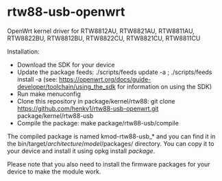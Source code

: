 # rtw88-usb-openwrt
OpenWrt kernel driver for RTW8812AU, RTW8821AU, RTW8811AU, RTW8822BU, RTW8812BU, RTW8822CU, RTW8821CU, RTW8811CU

Installation:
- Download the SDK for your device
- Update the package feeds: ./scripts/feeds update -a ; ./scripts/feeds install -a (see: https://openwrt.org/docs/guide-developer/toolchain/using_the_sdk for information on using the SDK)
- Run make menuconfig
- Clone this repository in package/kernel/rtw88: git clone https://github.com/henkv1/rtw88-usb-openwrt.git package/kernel/rtw88-usb
- Compile the package: make package/rtw88-usb/compile

The compiled package is named kmod-rtw88-usb_* and you can find it in the bin/target/*architecture*/*model*/packages/ directory. You can copy it to your device and install it using opkg install *package*. 

Please note that you also need to install the firmware packages for your device to make the module work.
